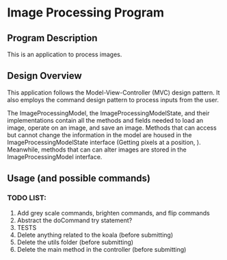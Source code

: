 # Image Processing Program

## Program Description

This is an application to process images.

## Design Overview

This application follows the Model-View-Controller (MVC) design pattern. 
It also employs the command design pattern to process inputs from the user. 

The ImageProcessingModel, the ImageProcessingModelState, and their implementations contain
all the methods and fields needed to load an image, operate on an image, and save an image.
Methods that can access but cannot change the information in the model are housed in the
ImageProcessingModelState interface (Getting pixels at a position, ). Meanwhile, methods that can 
can alter images are stored in the ImageProcessingModel interface.
## Usage (and possible commands)



### TODO LIST:
1. Add grey scale commands, brighten commands, and flip commands
2. Abstract the doCommand try statement?
3. TESTS
4. Delete anything related to the koala (before submitting)
5. Delete the utils folder (before submitting)
6. Delete the main method in the controller (before submitting)